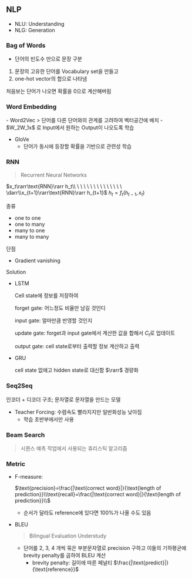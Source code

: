 <h2>NLP</h2>

- NLU: Understanding
- NLG: Generation

<h3>Bag of Words</h3>

- 단어의 빈도수 만으로 문장 구분
1. 문장의 고유한 단어를 Vocabulary set을 만들고
2. one-hot vector의 합으로 나타냄

처음보는 단어가 나오면 확률을 0으로 계산해버림

<h3>Word Embedding</h3>
- Word2Vec
  > 단어를 다른 단어와의 관계를 고려하여 벡터공간에 배치
  - $W_2W_1x$ 로 Input에서 원하는 Output이 나오도록 학습

- GloVe
  - 단어가 동시에 등장할 확률을 기반으로 관련성 학습

<h3>RNN</h3>

> Recurrent Neural Networks

$x_t\rarr\text{RNN}\rarr h_t\\ \ \ \ \ \ \ \ \ \ \ \ \ \ \ \darr\\x_{t+1}\rarr\text{RNN}\rarr h_{t+1}$
$h_t=f_t(h_{t-1},x_t)$

종류
- one to one
- one to many
- many to one
- many to many

단점
 - Gradient vanishing
 
Solution
  - LSTM

    Cell state에 정보를 저장하여
    
    forget gate: 어느정도 비율만 남길 것인디
    
    input gate: 얼마만큼 반영할 것인지

    update gate: forget과 input gate에서 계산한 값을 합해서 $C_t$로 업데이트

    output gate: cell state로부터 출력할 정보 계산하고 출력
  
  - GRU

    cell state 없애고 hidden state로 대신함 $\rarr$ 경량화


<h3>Seq2Seq</h3>

인코더 + 디코더 구조; 문자열로 문자열을 만드는 모델


- Teacher Forcing: 수렴속도 빨라지지만 일반화성능 낮아짐
  - 학습 초반부에서만 사용


<h3>Beam Search</h3>

> 시퀀스 예측 작업에서 사용되는 휴리스틱 알고리즘

<h3>Metric</h3>

- F-measure:

    $\text{precision}=\frac{|\text{correct word}|}{\text{length of prediction}}\\\text{recall}=\frac{|\text{correct word}|}{\text{length of prediction}}\\$

    - 순서가 달라도 reference에 있다면 100%가 나올 수도 있음

- BLEU
  > Bilingual Evaluation Understudy

  - 단어를 2, 3, 4 개씩 묶은 부분문자열로 precision 구하고 이들의 기하평균에 brevity penalty를 곱하여 BLEU 계산
    - brevity penalty: 길이에 따른 페널티 $\frac{|\text{predict}|}{\text{reference}}$